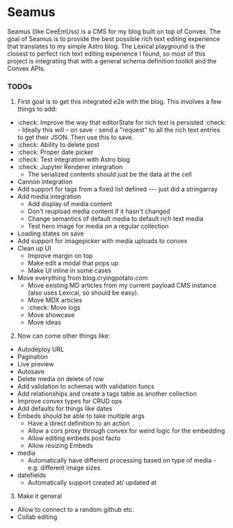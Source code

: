 # Seamus
Seamus (like CeeEmUss) is a CMS for my blog built on top of Convex. The goal of Seamus is to provide the best possible rich text editing experience that translates to my simple Astro blog. The Lexical playground is the closest to perfect rich text editing experience I found, so most of this project is integrating that with a general schema definition toolkit and the Convex APIs.


### TODOs
1. First goal is to get this integrated e2e with the blog. This involves a few things to add:

- :check: Improve the way that editorState for rich text is persisted
  :check:   - Ideally this will - on save - send a "request" to all the rich text entries to get their JSON. Then use this to save.
- :check: Ability to delete post
- :check: Proper date picker
- :check: Test integration with Astro blog
- :check: Jupyter Renderer integration
    - The serialized contents should just be the data at the cell
- Cannon integration
- Add support for tags from a fixed list defined --- just did a stringarray
- Add media integration
    - Add display of media content
    - Don't reupload media content if it hasn't changed
    - Change semantics of default media to default rich text media
    - Test hero image for media on a regular collection
- Loading states on save
- Add support for imagepicker with media uploads to convex
- Clean up UI
    - Improve margin on top
    - Make edit a modal that pops up
    - Make UI inline in some cases
- Move everything from blog.cryingpotato.com
    - Move existing MD articles from my current payload CMS instance (also uses Lexical, so should be easy).
    - Move MDX articles
    - :check: Move logs
    - Move showcase
    - Move ideas

2. Now can come other things like:
- Autodeploy URL
- Pagination
- Live preview
- Autosave
- Delete media on delete of row
- Add validation to schemas with validation funcs
- Add relationships and create a tags table as another collection
- Improve convex types for CRUD ops
- Add defaults for things like dates
- Embeds should be able to take multiple args
    - Have a direct definition to an action
    - Allow a cors proxy through convex for weird logic for the embedding
    - Allow editing embeds post facto
    - Allow resizing Embeds
- media
    - Automatically have different processing based on type of media - e.g. different image sizes
- datefields
    - Automatically support created at/ updated at

3. Make it general
- Allow to connect to a random github etc.
- Collab editing

